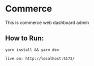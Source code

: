 # Commerce

This is commerce web dashboard admin

## How to Run:

```
yarn install && yarn dev
```

```
live on: http://localhost:5173/
```
